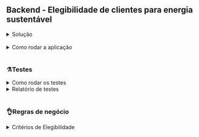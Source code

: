## Backend - Elegibilidade de clientes para energia sustentável

<details>
<summary>Solução</summary>

- Lógica de negócio desenvolvida usando POO e TypeScript.
- Realizados testes unitários para cada classe criada.
- Implementada API simples para entrega do resultado de elegibilidade do cliente.
- Adicionados testes de integração.
- É possível visualizar a cobertura de testes.
- Para saber como rodar os testes e cobertura veja a seção ``Testes``
</details>
<br>

<details>
<summary>Como rodar a aplicação</summary>

Clone o repositório:
```
git clone git@github.com:queite/eligibility-sustainable-energy.git
```
Entre na pasta raiz:
```
cd eligibility-sustainable-energy
```
Instale as depenências:
```
npm install
```
Acesse a branch api:
```
git checkout api
```
Rode a aplicação:
```
npm run dev
```
Teste a rota ``localhost:3000/eligibility`` com Thunder Client (rota e body já disponíveis) ou outra ferramenta de sua preferência.

<br>

<details>
<summary>Formato do body</summary>

**Cliente elegível**
```
{
  "numeroDoDocumento": "14041737706",
  "tipoDeConexao": "bifasico",
  "classeDeConsumo": "comercial",
  "modalidadeTarifaria": "convencional",
  "historicoDeConsumo": [
    3878,
    9760,
    5976,
    2797,
    2481,
    5731,
    7538,
    4392,
    7859,
    4160,
    6941,
    4597
  ]
}
```
**Cliente inelegível**
```
{
  "numeroDoDocumento": "14041737706",
  "tipoDeConexao": "bifasico",
  "classeDeConsumo": "rural",
  "modalidadeTarifaria": "verde",
  "historicoDeConsumo": [
    3878,
    9760,
    5976,
    2797,
    2481,
    5731,
    7538,
    4392,
    7859,
    4160
  ]
}
```
</details>
</details>
<br>

### ⚗️Testes
<details>
<summary>Como rodar os testes</summary>
<br>

Clone o repositório:
```
git clone git@github.com:queite/lemon-case.git
```
Entre na pasta raiz:
```
cd lemon-case
```
Instale as depenências:
```
npm install
```
**⚗️Rodando apenas testes**:
```
npm test
```
**🧪✅Rodando testes com cobertura**:
```
npm run test:coverage
```
</details>
<details>
<summary>Relatório de testes</summary>

**API tests:** <br>
![API tests](./img/testAPI.png)

**API coverage:** <br>
![API coverage](./img/coverageAPI.png)
</details>
<br>

### 👌Regras de negócio
<details>
<summary>Critérios de Elegibilidade</summary>

- **Classe de consumo do cliente**
    - Possíveis Valores: Comercial, Residencial, Industrial, Poder Público, e Rural.
    - Elegíveis: Comercial, Residencial e Industrial.
- **Modalidade tarifária**
    - Possíveis Valores: Branca, Azul, Verde, e Convencional.
    - Elegíveis: Convencional, Branca.
- **Consumo mínimo do cliente**
    - O cálculo deve ser feito utilizando a média dos 12 valores mais recentes do histórico de consumo.
        - Clientes com tipo de conexão Monofásica só são elegíveis caso tenham consumo médio acima de 400 kWh.
        - Clientes com tipo de conexão Bifásica só são elegíveis caso tenham consumo médio acima de 500 kWh.
        - Clientes com tipo de conexão Trifásica só são elegíveis caso tenham consumo médio acima de 750 kWh.
- Para calcular a projeção da economia anual de CO2, considere que para serem gerados 1000 kWh no Brasil são emitidos em média 84kg de CO2.
- **Subclasse de consumo do cliente**
    - Comercial
        - Elegíveis
            - Administração Condominal
            - Comercial
            - Serviços de Telecomunicação
        - Não elegíveis
            - Templos Religiosos
    - Industrial
        - Elegíveis
            - Industrial
        - Não elegíveis
    - Residencial
        - Elegíveis
            - Residencial
        - Não elegíveis
            - Baixa renda
    - Poder Público
        - Elegíveis
        - Não elegíveis
            - Poder público estadual
            - Poder público municipal
    - Rural
        - Elegíveis
        - Não elegíveis
            - Agropecuária rural
</details>
